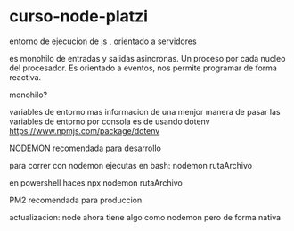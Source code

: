 # curso-node-platzi
entorno de ejecucion de js , orientado a servidores

es monohilo de entradas y salidas asincronas. Un proceso por cada nucleo del procesador.
Es orientado a eventos, nos permite programar de forma reactiva.

monohilo?

variables de entorno
mas informacion de una menjor manera de pasar las variables de entorno por consola es de usando dotenv 
https://www.npmjs.com/package/dotenv

NODEMON
recomendada para desarrollo

para correr con nodemon ejecutas en bash: 
nodemon rutaArchivo 

en powershell haces npx nodemon rutaArchivo

PM2
recomendada para produccion

actualizacion: node ahora tiene algo como nodemon pero de forma nativa



